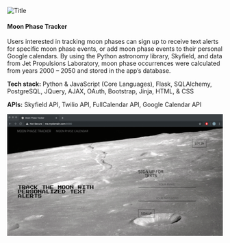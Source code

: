 
![Title](static/img/title)
<h4>Moon Phase Tracker</h4>

Users interested in tracking moon phases can sign up to receive text alerts for specific moon phase events, or add moon phase events to their personal Google calendars. By using the Python astronomy library, Skyfield, and data from Jet Propulsions Laboratory, moon phase occurrences were calculated from years 2000 – 2050 and stored in the app’s database.


<strong>Tech stack:</strong> Python & JavaScript (Core Languages), Flask, SQLAlchemy, PostgreSQL, JQuery, AJAX,  OAuth, Bootstrap, Jinja, HTML, & CSS


<strong>APIs:</strong> Skyfield API, Twilio API, FullCalendar API, Google Calendar API

![Sign Up](static/img/registrationform.gif)
